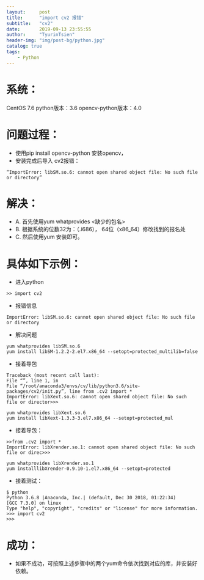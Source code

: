 ```yaml
---
layout:     post
title:      "import cv2 报错"
subtitle:   "cv2"
date:       2019-09-13 23:55:55
author:     "TyurinTsien"
header-img: "img/post-bg/python.jpg"
catalog: true
tags:
    - Python
---
```


# 系统：
CentOS 7.6
python版本：3.6
opencv-python版本：4.0

# 问题过程：
- 使用pip install opencv-python 安装opencv，
- 安装完成后导入 cv2报错：
```
“ImportError: libSM.so.6: cannot open shared object file: No such file or directory”
```
# 解决：
- A. 首先使用yum whatprovides <缺少的包名>
- B. 根据系统的位数32为：（.i686）， 64位（x86_64）修改找到的报名处
- C. 然后使用yum 安装即可。

# 具体如下示例：
- 进入python
```
>> import cv2
```
- 报错信息
```
ImportError: libSM.so.6: cannot open shared object file: No such file or directory
```
- 解决问题
```
yum whatprovides libSM.so.6
yum install libSM-1.2.2-2.el7.x86_64 --setopt=protected_multilib=false
```
- 接着导包
```
Traceback (most recent call last):
File “”, line 1, in
File “/root/anaconda3/envs/cv/lib/python3.6/site-packages/cv2/init.py”, line from .cv2 import *
ImportError: libXext.so.6: cannot open shared object file: No such file or director>>>
```
```
yum whatprovides libXext.so.6
yum install libXext-1.3.3-3.el7.x86_64 --setopt=protected_mul
```
- 接着导包：
```
>>from .cv2 import *
ImportError: libXrender.so.1: cannot open shared object file: No such file or direc>>>
```
```
yum whatprovides libXrender.so.1
yum installlibXrender-0.9.10-1.el7.x86_64 --setopt=protected
```
- 接着测试：
```
$ python
Python 3.6.8 |Anaconda, Inc.| (default, Dec 30 2018, 01:22:34)
[GCC 7.3.0] on linux
Type "help", "copyright", "credits" or "license" for more information.
>>> import cv2
>>>
```
# 成功：
- 如果不成功，可按照上述步骤中的两个yum命令依次找到对应的库，并安装好依赖。